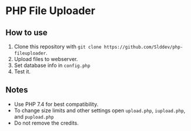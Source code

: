 # PHP File Uploader

## How to use

1. Clone this repository with `git clone https://github.com/Slddev/php-fileuploader`.
2. Upload files to webserver.
3. Set database info in `config.php`
4. Test it.

## Notes

- Use PHP 7.4 for best compatibility.
- To change size limits and other settings open `upload.php`, `iupload.php`, and `pupload.php` 
- Do not remove the credits.

